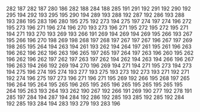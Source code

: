 282 187
282 187
280 186
282 188
284 188
285 191
291 192
291 192
290 192
295 194
292 193
295 195
290 194
289 193
288 192
287 192
286 193
288 193
286 195
283 196
280 195
275 192
273 194
275 197
274 197
274 196
272 195
273 196
271 196
274 196
270 193
273 196
271 195
272 195
272 195
271 194
271 193
270 193
269 193
266 191
269 194
269 194
269 195
266 193
267 195
266 196
270 198
269 198
268 197
268 197
267 197
267 196
267 197
269 198
265 195
264 194
263 194
261 193
262 194
264 197
261 195
261 196
263 196
262 196
262 196
263 196
265 197
265 197
264 197
263 196
260 195
262 196
262 196
262 197
262 197
263 197
262 194
262 194
263 194
266 196
267 196
263 194
266 192
269 194
270 196
269 194
271 194
271 195
273 194
273 194
275 196
274 195
274 193
277 193
275 193
273 192
273 193
271 192
271 192
274 196
275 197
273 196
271 196
271 195
269 192
266 195
268 197
265 196
264 195
264 195
265 196
265 195
265 196
265 195
265 195
265 195
264 195
263 193
264 193
262 190
267 192
266 191
269 190
277 192
278 191
285 197
284 194
287 194
284 192
286 192
285 193
285 192
285 192
284 192
285 193
284 194
283 193
279 193
283 196
